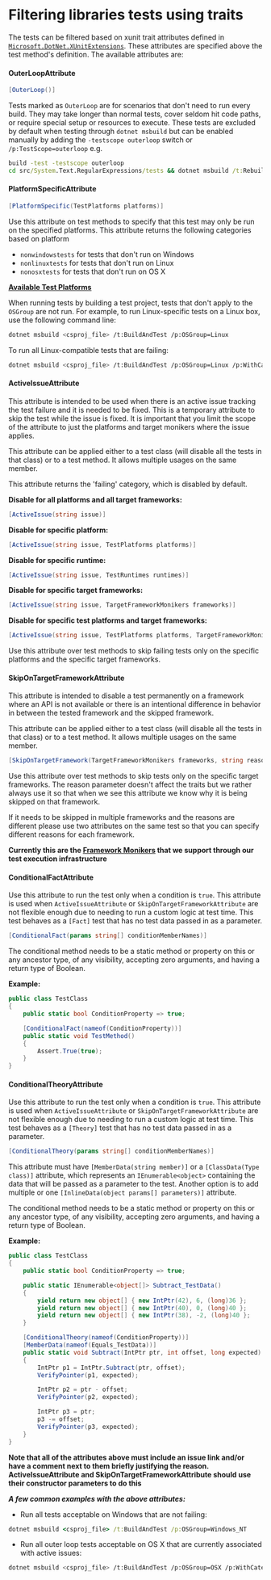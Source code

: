 # Filtering libraries tests using traits

The tests can be filtered based on xunit trait attributes defined in [`Microsoft.DotNet.XUnitExtensions`](https://github.com/dotnet/arcade/tree/master/src/Microsoft.DotNet.XUnitExtensions). These attributes are specified above the test method's definition. The available attributes are:

#### OuterLoopAttribute

```cs
[OuterLoop()]
```
Tests marked as `OuterLoop` are for scenarios that don't need to run every build. They may take longer than normal tests, cover seldom hit code paths, or require special setup or resources to execute. These tests are excluded by default when testing through `dotnet msbuild` but can be enabled manually by adding the `-testscope outerloop` switch or `/p:TestScope=outerloop` e.g.

```cmd
build -test -testscope outerloop
cd src/System.Text.RegularExpressions/tests && dotnet msbuild /t:RebuildAndTest /p:TestScope=outerloop
```

#### PlatformSpecificAttribute

```cs
[PlatformSpecific(TestPlatforms platforms)]
```
Use this attribute on test methods to specify that this test may only be run on the specified platforms. This attribute returns the following categories based on platform
- `nonwindowstests` for tests that don't run on Windows
- `nonlinuxtests` for tests that don't run on Linux
- `nonosxtests` for tests that don't run on OS X

**[Available Test Platforms](https://github.com/dotnet/arcade/blob/master/src/Microsoft.DotNet.XUnitExtensions/src/TestPlatforms.cs)**

When running tests by building a test project, tests that don't apply to the `OSGroup` are not run. For example, to run Linux-specific tests on a Linux box, use the following command line:
```sh
dotnet msbuild <csproj_file> /t:BuildAndTest /p:OSGroup=Linux
```
To run all Linux-compatible tests that are failing:
```sh
dotnet msbuild <csproj_file> /t:BuildAndTest /p:OSGroup=Linux /p:WithCategories=failing
```

#### ActiveIssueAttribute
This attribute is intended to be used when there is an active issue tracking the test failure and it is needed to be fixed. This is a temporary attribute to skip the test while the issue is fixed. It is important that you limit the scope of the attribute to just the platforms and target monikers where the issue applies.

This attribute can be applied either to a test class (will disable all the tests in that class) or to a test method. It allows multiple usages on the same member.

This attribute returns the 'failing' category, which is disabled by default.

**Disable for all platforms and all target frameworks:**
```cs
[ActiveIssue(string issue)]
```
**Disable for specific platform:**
```cs
[ActiveIssue(string issue, TestPlatforms platforms)]
```
**Disable for specific runtime:**
```cs
[ActiveIssue(string issue, TestRuntimes runtimes)]
```
**Disable for specific target frameworks:**
```cs
[ActiveIssue(string issue, TargetFrameworkMonikers frameworks)]
```
**Disable for specific test platforms and target frameworks:**
```cs
[ActiveIssue(string issue, TestPlatforms platforms, TargetFrameworkMonikers frameworks)]
```
Use this attribute over test methods to skip failing tests only on the specific platforms and the specific target frameworks.

#### SkipOnTargetFrameworkAttribute
This attribute is intended to disable a test permanently on a framework where an API is not available or there is an intentional difference in behavior in between the tested framework and the skipped framework.

This attribute can be applied either to a test class (will disable all the tests in that class) or to a test method. It allows multiple usages on the same member.

```cs
[SkipOnTargetFramework(TargetFrameworkMonikers frameworks, string reason)]
```
Use this attribute over test methods to skip tests only on the specific target frameworks. The reason parameter doesn't affect the traits but we rather always use it so that when we see this attribute we know why it is being skipped on that framework.

If it needs to be skipped in multiple frameworks and the reasons are different please use two attributes on the same test so that you can specify different reasons for each framework.

**Currently this are the [Framework Monikers](https://github.com/dotnet/arcade/blob/master/src/Microsoft.DotNet.XUnitExtensions/src/TargetFrameworkMonikers.cs#L23-L26) that we support through our test execution infrastructure**

#### ConditionalFactAttribute
Use this attribute to run the test only when a condition is `true`. This attribute is used when `ActiveIssueAttribute` or `SkipOnTargetFrameworkAttribute` are not flexible enough due to needing to run a custom logic at test time. This test behaves as a `[Fact]` test that has no test data passed in as a parameter.

```cs
[ConditionalFact(params string[] conditionMemberNames)]
```

The conditional method needs to be a static method or property on this or any ancestor type, of any visibility, accepting zero arguments, and having a return type of Boolean.

**Example:**
```cs
public class TestClass
{
    public static bool ConditionProperty => true;

    [ConditionalFact(nameof(ConditionProperty))]
    public static void TestMethod()
    {
        Assert.True(true);
    }
}
```

#### ConditionalTheoryAttribute
Use this attribute to run the test only when a condition is `true`. This attribute is used when `ActiveIssueAttribute` or `SkipOnTargetFrameworkAttribute` are not flexible enough due to needing to run a custom logic at test time. This test behaves as a `[Theory]` test that has no test data passed in as a parameter.

```cs
[ConditionalTheory(params string[] conditionMemberNames)]
```

This attribute must have `[MemberData(string member)]` or a `[ClassData(Type class)]` attribute, which represents an `IEnumerable<object>` containing the data that will be passed as a parameter to the test. Another option is to add multiple or one `[InlineData(object params[] parameters)]` attribute.

The conditional method needs to be a static method or property on this or any ancestor type, of any visibility, accepting zero arguments, and having a return type of Boolean.

**Example:**
```cs
public class TestClass
{
    public static bool ConditionProperty => true;

    public static IEnumerable<object[]> Subtract_TestData()
    {
        yield return new object[] { new IntPtr(42), 6, (long)36 };
        yield return new object[] { new IntPtr(40), 0, (long)40 };
        yield return new object[] { new IntPtr(38), -2, (long)40 };
    }

    [ConditionalTheory(nameof(ConditionProperty))]
    [MemberData(nameof(Equals_TestData))]
    public static void Subtract(IntPtr ptr, int offset, long expected)
    {
        IntPtr p1 = IntPtr.Subtract(ptr, offset);
        VerifyPointer(p1, expected);

        IntPtr p2 = ptr - offset;
        VerifyPointer(p2, expected);

        IntPtr p3 = ptr;
        p3 -= offset;
        VerifyPointer(p3, expected);
    }
}
```

**Note that all of the attributes above must include an issue link and/or have a comment next to them briefly justifying the reason. ActiveIssueAttribute and SkipOnTargetFrameworkAttribute should use their constructor parameters to do this**

_**A few common examples with the above attributes:**_

- Run all tests acceptable on Windows that are not failing:
```cmd
dotnet msbuild <csproj_file> /t:BuildAndTest /p:OSGroup=Windows_NT
```
- Run all outer loop tests acceptable on OS X that are currently associated with active issues:
```sh
dotnet msbuild <csproj_file> /t:BuildAndTest /p:OSGroup=OSX /p:WithCategories="OuterLoop;failing""
```
